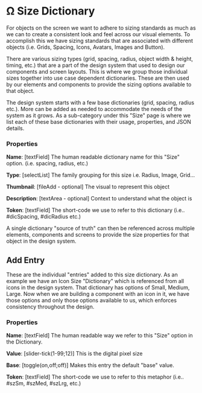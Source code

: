 # Ω Size Dictionary

For objects on the screen we want to adhere to sizing standards as much as we can to create a consistent look and feel across our visual elements. To accomplish this we have sizing standards that are associated with different objects (i.e. Grids, Spacing, Icons, Avatars, Images and Button).



There are various sizing types (grid, spacing, radius, object width & height, timing, etc.) that are a part of the design system that used to design our components and screen layouts. This is where we group those individual sizes together into use case dependent dictionaries. These are then used by our elements and components to provide the sizing options available to that object.

The design system starts with a few base dictionaries (grid, spacing, radius etc.). More can be added as needed to accommodate the needs of the system as it grows. As a sub-category under this "Size" page is where we list each of these base dictionaries with their usage, properties, and JSON details.

### Properties

**Name**: \[textField] The human readable dictionary name for this "Size" option. (i.e. spacing, radius, etc.)

**Type**: \[selectList] The family grouping for this size i.e. Radius, Image, Grid…

**Thumbnail**: \[fileAdd - optional] The visual to represent this object

**Description**: \[textArea - optional] Context to understand what the object is

**Token**: \[textField] The short-code we use to refer to this dictionary (i.e.. #dicSpacing, #dicRadius etc.)

A single dictionary "source of truth" can then be referenced across multiple elements, components and screens to provide the size properties for that object in the design system.

## Add Entry

These are the individual "entries" added to this size dictionary. As an example we have an Icon Size "Dictionary" which is referenced from all icons in the design system. That dictionary has options of Small, Medium, Large. Now when we are building a component with an icon in it, we have those options and only those options available to us, which enforces consistency throughout the design.

### Properties

**Name**: \[textField] The human readable way we refer to this "Size" option in the Dictionary.

**Value**: \[slider-tick(1-99;12)] This is the digital pixel size

**Base**: \[toggle(on,off;off)] Makes this entry the default "base" value.

**Token**: \[textField] The short-code we use to refer to this metaphor (i.e.. #szSm, #szMed, #szLrg, etc.)
